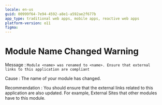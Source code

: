 ```yaml
---
locale: en-us
guid: 00999f64-7e94-4592-a8e1-a592ae2f677b
app_type: traditional web apps, mobile apps, reactive web apps
platform-version: o11
figma:
---
```


# Module Name Changed Warning

Message
:   `Module <name> was renamed to <name>. Ensure that external links to this application are compliant`

Cause
:   The name of your module has changed.

Recommendation
:   You should ensure that the external links related to this application are also updated. For example, External Sites that other modules have to this module.
